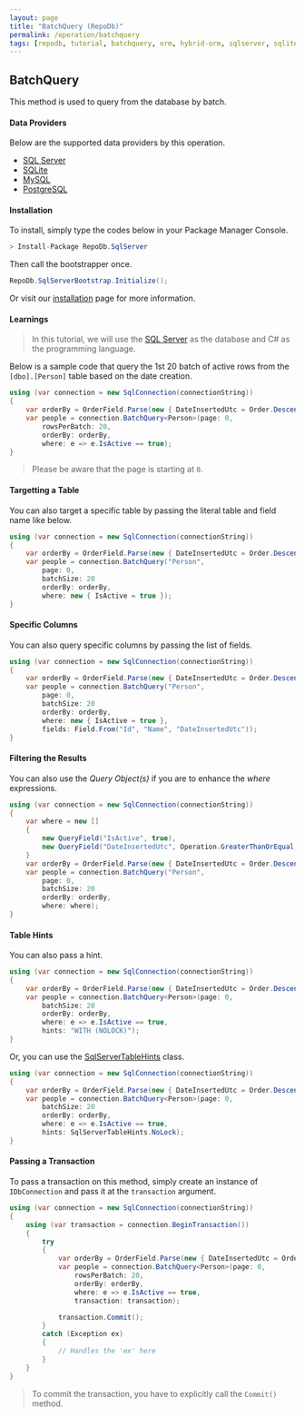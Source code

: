 ```yaml
---
layout: page
title: "BatchQuery (RepoDb)"
permalink: /operation/batchquery
tags: [repodb, tutorial, batchquery, orm, hybrid-orm, sqlserver, sqlite, mysql, postgresql]
---
```


## BatchQuery

This method is used to query from the database by batch.

#### Data Providers

Below are the supported data providers by this operation.

- [SQL Server](https://www.nuget.org/packages/RepoDb.SqlServer)
- [SQLite](https://www.nuget.org/packages/RepoDb.SqLite)
- [MySQL](https://www.nuget.org/packages/RepoDb.MySql)
- [PostgreSQL](https://www.nuget.org/packages/RepoDb.PostgreSql)

#### Installation

To install, simply type the codes below in your Package Manager Console.

```csharp
> Install-Package RepoDb.SqlServer
```

Then call the bootstrapper once.

```csharp
RepoDb.SqlServerBootstrap.Initialize();
```

Or visit our [installation](/tutorials/installation) page for more information.

#### Learnings

> In this tutorial, we will use the [SQL Server](https://www.nuget.org/packages/RepoDb.SqlServer) as the database and C# as the programming language.

Below is a sample code that query the 1st 20 batch of active rows from the `[dbo].[Person]` table based on the date creation.

```csharp
using (var connection = new SqlConnection(connectionString))
{
	var orderBy = OrderField.Parse(new { DateInsertedUtc = Order.Descending });
	var people = connection.BatchQuery<Person>(page: 0,
		rowsPerBatch: 20,
		orderBy: orderBy,
		where: e => e.IsActive == true);
}
```

> Please be aware that the page is starting at `0`.

#### Targetting a Table

You can also target a specific table by passing the literal table and field name like below.

```csharp
using (var connection = new SqlConnection(connectionString))
{
	var orderBy = OrderField.Parse(new { DateInsertedUtc = Order.Descending })
	var people = connection.BatchQuery("Person",
		page: 0,
		batchSize: 20
		orderBy: orderBy,
		where: new { IsActive = true });
}
```

#### Specific Columns

You can also query specific columns by passing the list of fields.

```csharp
using (var connection = new SqlConnection(connectionString))
{
	var orderBy = OrderField.Parse(new { DateInsertedUtc = Order.Descending })
	var people = connection.BatchQuery("Person",
		page: 0,
		batchSize: 20
		orderBy: orderBy,
		where: new { IsActive = true },
		fields: Field.From("Id", "Name", "DateInsertedUtc"));
}
```

#### Filtering the Results

You can also use the *Query Object(s)* if you are to enhance the *where* expressions.

```csharp
using (var connection = new SqlConnection(connectionString))
{
	var where = new []
	{
		new QueryField("IsActive", true),
		new QueryField("DateInsertedUtc", Operation.GreaterThanOrEqual, DateTime.UtcNow.Date.AddDays(-1))
	}
	var orderBy = OrderField.Parse(new { DateInsertedUtc = Order.Descending })
	var people = connection.BatchQuery("Person",
		page: 0,
		batchSize: 20
		orderBy: orderBy,
		where: where);
}
```

#### Table Hints

You can also pass a hint.

```csharp
using (var connection = new SqlConnection(connectionString))
{
	var orderBy = OrderField.Parse(new { DateInsertedUtc = Order.Descending })
	var people = connection.BatchQuery<Person>(page: 0,
		batchSize: 20
		orderBy: orderBy,
		where: e => e.IsActive == true,
		hints: "WITH (NOLOCK)");
}
```

Or, you can use the [SqlServerTableHints](/classes/SqlServerTableHints) class.

```csharp
using (var connection = new SqlConnection(connectionString))
{
	var orderBy = OrderField.Parse(new { DateInsertedUtc = Order.Descending })
	var people = connection.BatchQuery<Person>(page: 0,
		batchSize: 20
		orderBy: orderBy,
		where: e => e.IsActive == true,
		hints: SqlServerTableHints.NoLock);
}
```

#### Passing a Transaction

To pass a transaction on this method, simply create an instance of `IDbConnection` and pass it at the `transaction` argument.

```csharp
using (var connection = new SqlConnection(connectionString))
{
	using (var transaction = connection.BeginTransaction())
	{
		try
		{
			var orderBy = OrderField.Parse(new { DateInsertedUtc = Order.Descending });
			var people = connection.BatchQuery<Person>(page: 0,
				rowsPerBatch: 20,
				orderBy: orderBy,
				where: e => e.IsActive == true,
				transaction: transaction);

			transaction.Commit();
		}
		catch (Exception ex)
		{
			// Handles the 'ex' here
		}
	}
}
```

> To commit the transaction, you have to explicitly call the `Commit()` method.


